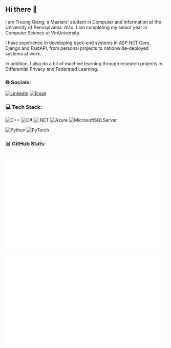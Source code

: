 ## Hi there 👋

I am Truong Giang, a Masters' student in Computer and Information at the University of Pennsylvania. Also, I am completing my senior year in Computer Science at VinUniversity.

I have experience in developing back-end systems in ASP.NET Core, Django and FastAPI, from personal projects to nationwide-deployed systems at work.

In addition, I also do a bit of machine learning through research projects in Differential Privacy and Federated Learning.

### 🌐 Socials:
[![LinkedIn](https://img.shields.io/badge/LinkedIn-%230077B5.svg?logo=linkedin&logoColor=white)](https://linkedin.com/in/giangthedev) [![Email](https://img.shields.io/badge/email-giangthedev%40outlook.com.vn-blue)](mailto:giangthedev@outlook.com.vn)

### 💻 Tech Stack:
![C++](https://img.shields.io/badge/C++-%2300599C.svg?style=flat&logo=C%2B%2B&logoColor=white) ![C#](https://img.shields.io/badge/C%23-%23239120.svg?style=flat&logo=c-sharp&logoColor=white) ![.NET](https://img.shields.io/badge/.NET-5C2D91?style=flat&logo=.net&logoColor=white) ![Azure](https://img.shields.io/badge/Azure-%230072C6.svg?style=flat&logo=azure-devops&logoColor=white) ![MicrosoftSQLServer](https://img.shields.io/badge/Microsoft%20SQL%20Server-CC2927?style=flat&logo=microsoft%20sql%20server&logoColor=white)

![Python](https://img.shields.io/badge/Python-3670A0?style=flat&logo=Python&logoColor=ffdd54) ![PyTorch](https://img.shields.io/badge/PyTorch-%23EE4C2C.svg?style=flat&logo=PyTorch&logoColor=white) 
### 📊 GitHub Stats:
![](https://raw.githubusercontent.com/goldenskygiang/goldenskygiang/master/generated/overview.svg)
![](https://raw.githubusercontent.com/goldenskygiang/goldenskygiang/master/generated/languages.svg)
